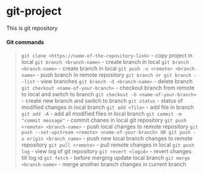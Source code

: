 # git-project
This is git repository
#### Git commands
> `git clone <https://name-of-the-repository-link>` - copy project in local
> `git branch <branch-name>` - create branch in local
> `git branch <branch-name>` - create branch in local
> `git push -u <remote> <branch-name>` - push branch in remote repository
> `git branch or git branch --list` - view branches
> `git branch -d <branch-name>` - delete branch
> `git checkout <name-of-your-branch>` - checkout branch from remote to local and switch to branch
> `git checkout -b <name-of-your-branch>` - create new branch and switch to branch
> `git status` - status of modified changes in local branch
> `git add <file>` - add file in branch
> `git add -A` - add all modified files in local branch
> `git commit -m "commit message"` - commit chanes in local git repository
> `git push <remote> <branch-name>` - push local changes to remote repository
> `git push --set-upstream <remote> <name-of-your-branch> OR git push -u origin <branch_name>` - push new local branch changes to remote repository
> `git pull <remote>` - pull remote changes in local
> `git push log` - view log of git repository
> `git revert <logid>` - revert changes till log id
> `git fetch` - before merging update local branch
> `git merge <branch-name>` - merge another branch changes in current branch



